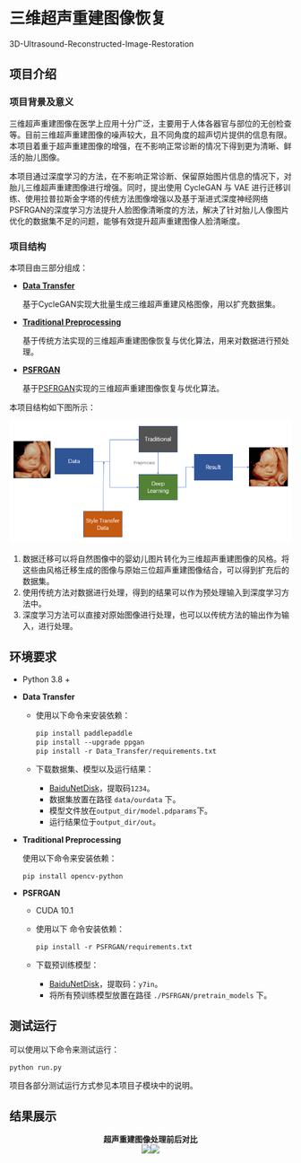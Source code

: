 # 三维超声重建图像恢复

3D-Ultrasound-Reconstructed-Image-Restoration

## 项目介绍

### 项目背景及意义

三维超声重建图像在医学上应用十分广泛，主要用于人体各器官与部位的无创检查等。目前三维超声重建图像的噪声较大，且不同角度的超声切片提供的信息有限。本项目着重于超声重建图像的增强，在不影响正常诊断的情况下得到更为清晰、鲜活的胎儿图像。

本项目通过深度学习的方法，在不影响正常诊断、保留原始图片信息的情况下，对胎儿三维超声重建图像进行增强。同时，提出使用 CycleGAN 与 VAE 进行迁移训练、使用拉普拉斯金字塔的传统方法图像增强以及基于渐进式深度神经网络PSFRGAN的深度学习方法提升人脸图像清晰度的方法，解决了针对胎儿人像图片优化的数据集不足的问题，能够有效提升超声重建图像人脸清晰度。

### 项目结构

本项目由三部分组成：

- **[Data Transfer](https://github.com/x418-22n/style-transfer-in-ultrasound-reconstruction)**

  基于CycleGAN实现大批量生成三维超声重建风格图像，用以扩充数据集。

- **[Traditional Preprocessing](https://github.com/Meowemeow/llf-for-3D-Ultrasound-Reconstructed-Images)**

  基于传统方法实现的三维超声重建图像恢复与优化算法，用来对数据进行预处理。

- **[PSFRGAN](https://github.com/Rhinophant/PSFRGAN-for-3D-Ultrasound-Reconstructed-Images)**

  基于[PSFRGAN](https://github.com/chaofengc/PSFRGAN)实现的三维超声重建图像恢复与优化算法。

本项目结构如下图所示：

![Project Structure](.\pics\project_structure.png)

1. 数据迁移可以将自然图像中的婴幼儿图片转化为三维超声重建图像的风格。将这些由风格迁移生成的图像与原始三位超声重建图像结合，可以得到扩充后的数据集。
2. 使用传统方法对数据进行处理，得到的结果可以作为预处理输入到深度学习方法中。
3. 深度学习方法可以直接对原始图像进行处理，也可以以传统方法的输出作为输入，进行处理。

## 环境要求

- Python 3.8 +

- **Data Transfer**

  - 使用以下命令来安装依赖：

    ```
    pip install paddlepaddle
    pip install --upgrade ppgan
    pip install -r Data_Transfer/requirements.txt
    ```

  - 下载数据集、模型以及运行结果：

    -  [BaiduNetDisk](https://pan.baidu.com/s/1Ic2PRXgGoMoULS8ketlhFA)，提取码`1234`。
    - 数据集放置在路径 `data/ourdata` 下。
    - 模型文件放在`output_dir/model.pdparams`下。
    - 运行结果位于`output_dir/out`。

- **Traditional Preprocessing**

  使用以下命令来安装依赖：

  ```
  pip install opencv-python
  ```

- **PSFRGAN**

  - CUDA 10.1

  - 使用以下 命令安装依赖：

    ```
    pip install -r PSFRGAN/requirements.txt
    ```

  - 下载预训练模型：

    - [BaiduNetDisk](https://pan.baidu.com/s/1R2NCCvpTUPouiFfuIw88kA)，提取码：`y7in`。
    - 将所有预训练模型放置在路径 `./PSFRGAN/pretrain_models` 下。

## 测试运行

可以使用以下命令来测试运行：

```
python run.py
```

项目各部分测试运行方式参见本项目子模块中的说明。

## 结果展示

<center><b>超声重建图像处理前后对比</b></center>

<center>
	<img src='./PSFRGAN/test_dir/147.png' width=300><img src='./PSFRGAN/test_result/HQ/000.jpg' width=300>
</center>